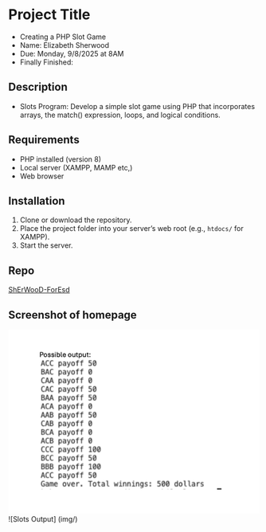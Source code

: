 # Project Title
- Creating a PHP Slot Game
- Name: Elizabeth Sherwood
- Due: Monday, 9/8/2025 at 8AM
- Finally Finished: 

## Description
- Slots Program: Develop a simple slot game using PHP that incorporates arrays, the match() expression, loops, and logical conditions.

## Requirements
- PHP installed (version 8)
- Local server (XAMPP, MAMP etc,)
- Web browser

## Installation
1. Clone or download the repository.
2. Place the project folder into your server’s web root (e.g., `htdocs/` for XAMPP).
3. Start the server.

## Repo
[ShErWooD-ForEsd](https://github.com/ShErWooD-ForEsd/slots)

## Screenshot of homepage
![Slots Output Example](img/slotsOutput.png)
![Slots Output] (img/)